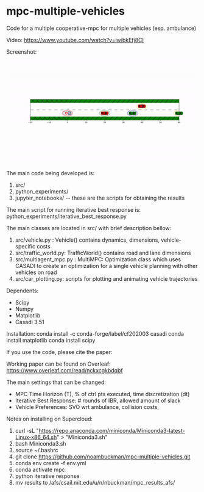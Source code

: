 # mpc-multiple-vehicles
Code for a multiple cooperative-mpc for multiple vehicles (esp. ambulance)

Video: https://www.youtube.com/watch?v=iwibkEfj8CI

Screenshot: ![Screenshot](https://github.com/noambuckman/mpc-multiple-vehicles/blob/master/images/sample_sim.gif)


The main code being developed is:

1. src/
2. python_experiments/
3.  jupyter_notebooks/ -- these are the scripts for obtaining the results


The main script for running iterative best response is:
python_experiments/iterative_best_response.py

The main classes are located in src/ with brief description bellow:
1.  src/vehicle.py :  Vehicle() contains dynamics, dimensions, vehicle-specific costs
2.  src/traffic_world.py:  TrafficWorld() contains road and lane dimensions
3.  src/multiagent_mpc.py : MultiMPC: Optimization class which uses CASADI to create an optimization for a single vehicle planning with other vehicles on road
4. src/car_plotting.py:  scripts for plotting and animating vehicle trajectories


Dependents:
-  Scipy
-  Numpy
-  Matplotlib
-  Casadi 3.51

Installation:
conda install -c conda-forge/label/cf202003 casadi
conda install matplotlib
conda install scipy

If you use the code, please cite the paper:
<Insert Title>

Working paper can be found on Overleaf:
https://www.overleaf.com/read/nckxcgkbdqbf


The main settings that can be changed:
- MPC Time Horizon (T), % of ctrl pts executed, time discretization (dt)
- Iterative Best Response:  # rounds of IBR, allowed amount of slack
-  Vehicle Preferences:  SVO wrt ambulance, collision costs, 



Notes on installing on Supercloud:
1. curl -sL "https://repo.anaconda.com/miniconda/Miniconda3-latest-Linux-x86_64.sh" > "Miniconda3.sh"
2. bash Miniconda3.sh
3. source ~/.bashrc
4. git clone https://github.com/noambuckman/mpc-multiple-vehicles.git 
5. conda env create -f env.yml
6. conda activate mpc
7. python iterative response
8. mv results to /afs/csail.mit.edu/u/n/nbuckman/mpc_results_afs/
